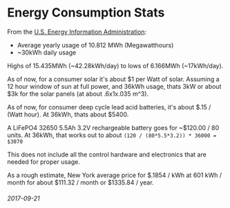 Energy Consumption Stats
===

From the [U.S. Energy Information Administration](https://www.eia.gov/tools/faqs/faq.php?id=97&t=3):

* Average yearly usage of 10.812 MWh (Megawatthours)
* ~30kWh daily usage

Highs of 15.435MWh (~42.28kWh/day) to lows of 6.166MWh (~17kWh/day).

As of now, for a consumer solar it's about $1 per Watt of solar.
Assuming a 12 hour window of sun at full power, and 36kWh usage, thats 3kW or
about $3k for the solar panels (at about .6x1x.035 m^3).

As of now, for consumer deep cycle lead acid batteries, it's about $.15 / (Watt hour).
At 36kWh, thats about $5400.

A LiFePO4 32650 5.5Ah 3.2V rechargeable battery goes for ~$120.00 / 80 units.
At 36kWh, that works out to about `(120 / (80*5.5*3.2)) * 36000 = $3070`

This does not include all the control hardware and electronics that are needed
for proper usage.

As a rough estimate, New York average price for $.1854 / kWh at 601 kWh / month
for about $111.32 / month or $1335.84 / year.

###### 2017-09-21
